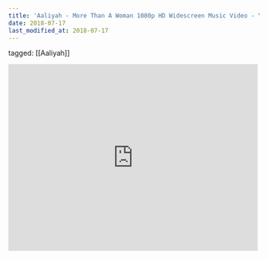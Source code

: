 ```yaml
---
title: 'Aaliyah - More Than A Woman 1080p HD Widescreen Music Video - YouTube'
date: 2018-07-17
last_modified_at: 2018-07-17
---
```

tagged: [[Aaliyah]]
<iframe allow="accelerometer; autoplay; clipboard-write; encrypted-media; gyroscope; picture-in-picture" allowfullscreen="" frameborder="0" height="375" id="youtube_iframe" src="https://www.youtube.com/embed/pAbxS-6XsMY?feature=oembed&amp;enablejsapi=1&amp;origin=https://safe.txmblr.com&amp;wmode=opaque" width="500"></iframe>